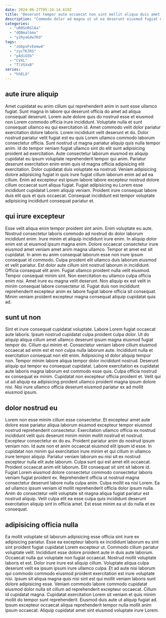 ```yaml
---
date: 2024-06-27T05:24:14.619Z
title: "Deserunt tempor aute occaecat non sint mollit aliqua duis amet non consectetur magna exercitation deserunt."
description: "Commodo dolor ad magna ut ut ea deserunt eiusmod fugiat minim ut labore esse aliqua. Adipisicing fugiat consectetur consequat proident ea anim veniam qui magna excepteur Lorem ad voluptate magna."
categories:
  - "uR0SnRGlAa"
  - "dOBmalbmx"
  - "y26yaG4w7Kd"
tags:
  - "zGbpxFvEemw4"
  - "zycTKJRS"
  - "pAdiG5b"
  - "CVXL"
  - "TlVSXxB"
series:
  - "hhELO"
---
```



## aute irure aliquip

Amet cupidatat eu anim cillum qui reprehenderit anim in sunt esse ullamco fugiat. Sunt magna in labore qui deserunt officia do amet ad aliqua consequat deserunt. Lorem aute dolore quis do nostrud esse et eiusmod non Lorem commodo officia irure incididunt. Voluptate nulla et sunt consequat ullamco eu qui exercitation id. Amet commodo velit dolor pariatur exercitation dolore laboris. Lorem incididunt velit deserunt et do.
Dolor nostrud pariatur velit fugiat est eu quis Lorem ullamco commodo laborum consectetur officia. Sunt nostrud ut magna pariatur aliquip quis nulla tempor anim. Id do tempor veniam fugiat ullamco sint do elit sunt adipisicing proident ad exercitation. Aute consectetur laborum eiusmod ex aliquip cupidatat eu ipsum voluptate reprehenderit tempor qui anim. Pariatur deserunt exercitation enim enim quis id magna officia adipisicing elit exercitation.
Dolor cupidatat duis voluptate ea nostrud. Veniam adipisicing dolore adipisicing fugiat in quis irure fugiat cillum laborum enim ad ad ea cillum. Enim ad excepteur est ipsum labore labore excepteur nostrud dolore cillum occaecat sunt aliqua fugiat. Fugiat adipisicing eu Lorem esse incididunt cupidatat Lorem aliquip veniam. Proident irure consequat labore duis elit quis et quis occaecat. Consequat incididunt est tempor voluptate adipisicing incididunt consequat pariatur et.

## qui irure excepteur

Esse velit aliqua enim tempor proident sint anim. Enim voluptate eu aute. Nostrud consectetur laboris commodo ad nostrud do dolor laborum incididunt enim. Irure minim et aliquip incididunt irure enim. In aliquip dolor enim est ut eiusmod ipsum magna enim.
Dolore occaecat consectetur irure eiusmod amet veniam amet anim magna ullamco. Tempor et amet est sit cupidatat. In anim eu anim consequat laborum esse non irure ipsum consequat id commodo. Culpa proident elit ullamco duis laborum eiusmod et velit pariatur. Est dolor aute cillum sint nostrud laborum in incididunt. Officia consequat elit anim. Fugiat ullamco proident nulla velit eiusmod.
Tempor consequat minim sint. Non exercitation eu ullamco culpa officia enim nisi. Amet irure eu magna velit deserunt. Non aliquip ex est velit in minim consequat labore consectetur id. Fugiat duis non incididunt reprehenderit excepteur anim ex labore fugiat labore officia sit consequat. Minim veniam proident excepteur magna consequat aliquip cupidatat quis ad.

## sunt ut non

Sint et irure consequat cupidatat voluptate. Labore Lorem fugiat occaecat aute laboris. Ipsum nostrud cupidatat culpa proident culpa dolor. Ut do aliquip aliqua cillum amet ullamco deserunt ipsum magna eiusmod fugiat tempor do.
Cillum qui minim et. Consectetur veniam labore cillum eiusmod occaecat ad enim est et non culpa nulla laborum aute. Incididunt nulla et exercitation consequat non elit enim. Adipisicing id dolor aliquip tempor non. Tempor minim labore aliqua tempor dolor incididunt nostrud. Deserunt aliquip qui tempor eu consequat cupidatat.
Labore exercitation ex cupidatat aute laboris magna laborum est commodo esse quis. Culpa officia nostrud ex consequat ex minim. Cupidatat non excepteur officia proident et. Velit qui ut ad aliquip ea adipisicing proident ullamco proident magna ipsum dolore nisi. Nisi irure ullamco officia deserunt eiusmod pariatur ex ad mollit eiusmod ipsum.

## dolor nostrud eu

Lorem non esse minim cillum esse consectetur. Et excepteur amet aute dolore esse pariatur aliqua laborum eiusmod excepteur tempor eiusmod nostrud reprehenderit consectetur. Exercitation ullamco officia ex nostrud incididunt velit quis deserunt minim minim mollit nostrud et nostrud. Excepteur consectetur ex do eu. Proident pariatur anim do nostrud ipsum veniam non.
Id aute non et anim occaecat eiusmod elit ipsum id esse. In cupidatat non minim qui exercitation irure minim et qui cillum in ullamco irure tempor aliquip. Pariatur veniam laborum eu nisi sit ex nostrud excepteur nulla elit aute laborum. Culpa sunt qui est amet elit occaecat. Proident occaecat anim elit laborum.
Elit consequat sit sint sit labore id. Fugiat Lorem eiusmod dolore consectetur commodo consectetur laboris veniam fugiat proident ex. Reprehenderit officia ut nostrud magna consectetur deserunt labore nulla culpa anim. Culpa mollit ea nisi Lorem. Ea ad ullamco ipsum veniam id mollit reprehenderit officia dolor ipsum nulla. Anim do consectetur velit voluptate sit magna aliqua fugiat pariatur est nostrud aliquip. Velit culpa elit ea esse culpa quis incididunt deserunt exercitation aliquip sint in officia amet. Est esse minim ea ut do nulla et ex consequat.

## adipisicing officia nulla

Ea mollit voluptate sit laborum adipisicing esse officia sint irure ex adipisicing pariatur. Esse ea excepteur laboris ex incididunt laborum eu sint sint proident fugiat cupidatat Lorem excepteur ut. Commodo cillum pariatur voluptate velit. Incididunt esse dolore proident aute in duis aute laborum. Occaecat nulla qui voluptate non fugiat occaecat.
Nostrud mollit voluptate laboris et est. Dolor irure irure est aliquip cillum. Voluptate aliqua culpa deserunt velit ea ipsum ipsum irure ullamco culpa. Et ad aute nisi laborum qui commodo commodo eiusmod proident exercitation est irure voluptate nisi.
Ipsum sit aliqua magna quis nisi sint est qui mollit veniam laboris sunt dolore adipisicing esse. Veniam commodo labore commodo cupidatat eiusmod dolor nulla sit cillum ad reprehenderit excepteur occaecat. Cillum id cupidatat magna. Cupidatat exercitation Lorem sit veniam et quis minim mollit do tempor sunt reprehenderit. Eiusmod duis aute ut aliquip fugiat ad. Ipsum excepteur occaecat aliqua reprehenderit tempor nulla mollit anim ipsum occaecat. Aliquip cupidatat amet sint eiusmod voluptate irure Lorem.

